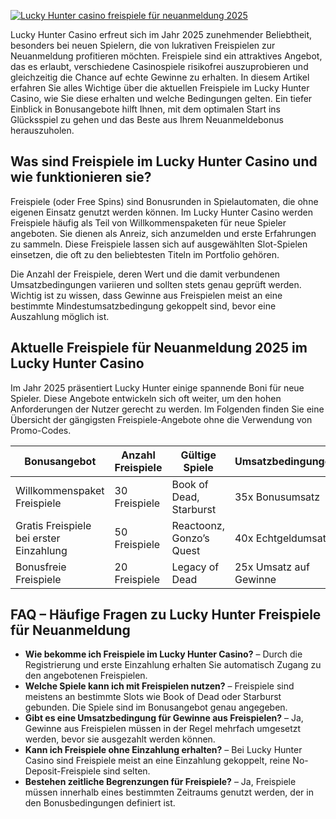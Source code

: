 [![Lucky Hunter casino freispiele für neuanmeldung 2025](https://123-caf.pages.dev/gitsignup.png)](https://vrmoo.ru/Bt82HjjY)

<p>Lucky Hunter Casino erfreut sich im Jahr 2025 zunehmender Beliebtheit, besonders bei neuen Spielern, die von lukrativen Freispielen zur Neuanmeldung profitieren möchten. Freispiele sind ein attraktives Angebot, das es erlaubt, verschiedene Casinospiele risikofrei auszuprobieren und gleichzeitig die Chance auf echte Gewinne zu erhalten. In diesem Artikel erfahren Sie alles Wichtige über die aktuellen Freispiele im Lucky Hunter Casino, wie Sie diese erhalten und welche Bedingungen gelten. Ein tiefer Einblick in Bonusangebote hilft Ihnen, mit dem optimalen Start ins Glücksspiel zu gehen und das Beste aus Ihrem Neuanmeldebonus herauszuholen.</p>  <h2>Was sind Freispiele im Lucky Hunter Casino und wie funktionieren sie?</h2> <p>Freispiele (oder Free Spins) sind Bonusrunden in Spielautomaten, die ohne eigenen Einsatz genutzt werden können. Im Lucky Hunter Casino werden Freispiele häufig als Teil von Willkommenspaketen für neue Spieler angeboten. Sie dienen als Anreiz, sich anzumelden und erste Erfahrungen zu sammeln. Diese Freispiele lassen sich auf ausgewählten Slot-Spielen einsetzen, die oft zu den beliebtesten Titeln im Portfolio gehören.</p> <p>Die Anzahl der Freispiele, deren Wert und die damit verbundenen Umsatzbedingungen variieren und sollten stets genau geprüft werden. Wichtig ist zu wissen, dass Gewinne aus Freispielen meist an eine bestimmte Mindestumsatzbedingung gekoppelt sind, bevor eine Auszahlung möglich ist.</p>  <h2>Aktuelle Freispiele für Neuanmeldung 2025 im Lucky Hunter Casino</h2> <p>Im Jahr 2025 präsentiert Lucky Hunter einige spannende Boni für neue Spieler. Diese Angebote entwickeln sich oft weiter, um den hohen Anforderungen der Nutzer gerecht zu werden. Im Folgenden finden Sie eine Übersicht der gängigsten Freispiele-Angebote ohne die Verwendung von Promo-Codes.</p>  <table>   <thead>     <tr>       <th>Bonusangebot</th>       <th>Anzahl Freispiele</th>       <th>Gültige Spiele</th>       <th>Umsatzbedingungen</th>     </tr>   </thead>   <tbody>     <tr>       <td>Willkommenspaket Freispiele</td>       <td>30 Freispiele</td>       <td>Book of Dead, Starburst</td>       <td>35x Bonusumsatz</td>     </tr>     <tr>       <td>Gratis Freispiele bei erster Einzahlung</td>       <td>50 Freispiele</td>       <td>Reactoonz, Gonzo’s Quest</td>       <td>40x Echtgeldumsatz</td>     </tr>     <tr>       <td>Bonusfreie Freispiele</td>       <td>20 Freispiele</td>       <td>Legacy of Dead</td>       <td>25x Umsatz auf Gewinne</td>     </tr>   </tbody> </table>  <h2>FAQ – Häufige Fragen zu Lucky Hunter Freispiele für Neuanmeldung</h2> <ul>   <li><strong>Wie bekomme ich Freispiele im Lucky Hunter Casino?</strong> – Durch die Registrierung und erste Einzahlung erhalten Sie automatisch Zugang zu den angebotenen Freispielen.</li>   <li><strong>Welche Spiele kann ich mit Freispielen nutzen?</strong> – Freispiele sind meistens an bestimmte Slots wie Book of Dead oder Starburst gebunden. Die Spiele sind im Bonusangebot genau angegeben.</li>   <li><strong>Gibt es eine Umsatzbedingung für Gewinne aus Freispielen?</strong> – Ja, Gewinne aus Freispielen müssen in der Regel mehrfach umgesetzt werden, bevor sie ausgezahlt werden können.</li>   <li><strong>Kann ich Freispiele ohne Einzahlung erhalten?</strong> – Bei Lucky Hunter Casino sind Freispiele meist an eine Einzahlung gekoppelt, reine No-Deposit-Freispiele sind selten.</li>   <li><strong>Bestehen zeitliche Begrenzungen für Freispiele?</strong> – Ja, Freispiele müssen innerhalb eines bestimmten Zeitraums genutzt werden, der in den Bonusbedingungen definiert ist.</li> </ul>